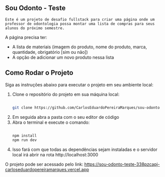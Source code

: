 ## Sou Odonto - Teste

    Este é um projeto de desafio fullstack para criar uma página onde um professor de odontologia possa montar uma lista de compras para seus alunos do próximo semestre.

A página precisa ter:

* A lista de materiais (imagem do produto, nome do produto, marca, quantidade, obrigatório [sim ou não])
* A opção de adicionar um novo produto nessa lista

## Como Rodar o Projeto

Siga as instruções abaixo para executar o projeto em seu ambiente local:

1. Clone o repositório do projeto em sua máquina local:
   ```bash

   git clone https://github.com/CarlosEduardoPereiraMarques/sou-odonto-teste.git

   ```
2. Em seguida abra a pasta com o seu editor de código
3. Abra o terminal e execute o comando:
   ```powershell

   npm install 
   npm run dev

   ```
4. Isso fará com que todas as dependências sejam instaladas e o servidor local irá abrir na rota http://localhost:3000

O projeto pode ser acessado pelo link: 
https://sou-odonto-teste-338pzcapj-carloseduardopereiramarques.vercel.app
